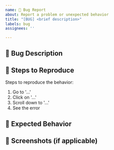 ```yaml
---
name: 🐛 Bug Report
about: Report a problem or unexpected behavior
title: "[BUG] <brief description>"
labels: bug
assignees: ''

---
```


## 🐛 Bug Description  
<!-- A clear and concise description of what the bug is. -->

## 🔄 Steps to Reproduce  
Steps to reproduce the behavior:  
1. Go to '...'  
2. Click on '...'  
3. Scroll down to '...'  
4. See the error  

## 🎯 Expected Behavior  
<!-- A clear and concise description of what you expected to happen. -->

## 📸 Screenshots (if applicable)  
<!-- If applicable, add screenshots to help explain the problem. --> 
